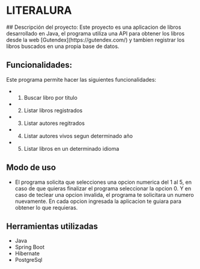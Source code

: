 <H1>LITERALURA</H1>
## Descripción del proyecto:
Este proyecto es una aplicacion de libros desarrollado en Java, el programa utiliza una API para obtener los libros desde la web [Gutendex](https://gutendex.com/) y tambien registrar los libros buscados en una propia base de datos.

## Funcionalidades:
Este programa permite hacer las siguientes funcionalidades:
- 1) Buscar libro por titulo
- 2) Listar libros registrados
- 3) Listar autores regitrados
- 4) Listar autores vivos segun determinado año
- 5) Listar libros en un determinado idioma

## Modo de uso
- El programa solicita que selecciones una opcion numerica del 1 al 5, en caso de que quieras finalizar el programa seleccionar la opcion 0. Y en caso de teclear una opcion invalida, el programa te solicitara un numero nuevamente.
En cada opcion ingresada la aplicacion te guiara para obtener lo que requieras.

## Herramientas utilizadas
- Java
- Spring Boot
- Hibernate
- PostgreSql
